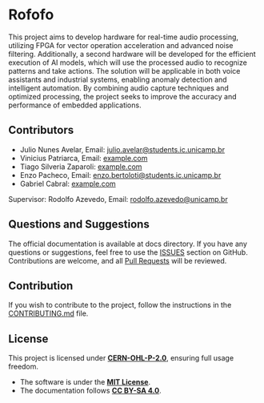 # Rofofo

This project aims to develop hardware for real-time audio processing, utilizing FPGA for vector operation acceleration and advanced noise filtering. Additionally, a second hardware will be developed for the efficient execution of AI models, which will use the processed audio to recognize patterns and take actions. The solution will be applicable in both voice assistants and industrial systems, enabling anomaly detection and intelligent automation. By combining audio capture techniques and optimized processing, the project seeks to improve the accuracy and performance of embedded applications.

## Contributors

- Julio Nunes Avelar, Email: [julio.avelar@students.ic.unicamp.br](mailto:julio.avelar@students.ic.unicamp.br)
- Vinicius Patriarca, Email: [example.com]()
- Tiago Silveria Zaparoli: [example.com]()
- Enzo Pacheco, Email: [enzo.bertoloti@students.ic.unicamp.br](mailto:enzo.bertoloti@students.ic.unicamp.br)
- Gabriel Cabral: [example.com]()

Supervisor: Rodolfo Azevedo, Email: [rodolfo.azevedo@unicamp.br](mailto:rodolfo.azevedo@unicamp.br)

## Questions and Suggestions

The official documentation is available at docs directory. If you have any questions or suggestions, feel free to use the [ISSUES](https://github.com/Unicamp-Odhin/Rofofo/issues) section on GitHub. Contributions are welcome, and all [Pull Requests](https://github.com/Unicamp-Odhin/Rofofo/pulls) will be reviewed.

## Contribution

If you wish to contribute to the project, follow the instructions in the [CONTRIBUTING.md](https://github.com/Unicamp-Odhin/Rofofo/blob/main/CONTRIBUTING.md) file.

## License

This project is licensed under **[CERN-OHL-P-2.0](https://github.com/Unicamp-Odhin/Rofofo/blob/main/LICENSE)**, ensuring full usage freedom.

- The software is under the **[MIT License](https://github.com/Unicamp-Odhin/Rofofo/blob/main/LICENSE-MIT)**.
- The documentation follows **[CC BY-SA 4.0](https://github.com/Unicamp-Odhin/Rofofo/blob/main/LICENSE-CC)**.
